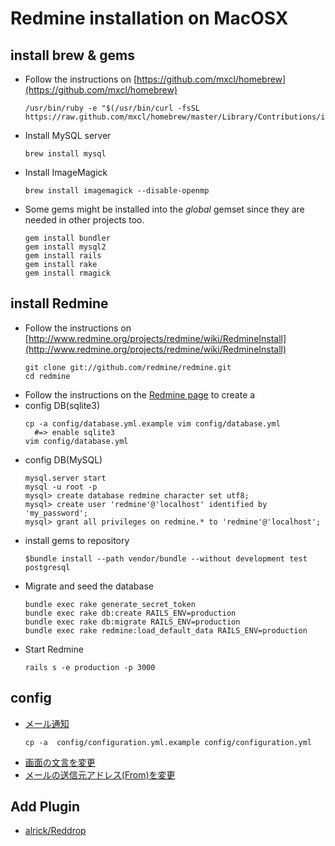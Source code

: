 # Redmine installation on MacOSX

## install brew & gems

- Follow the instructions on [https://github.com/mxcl/homebrew](https://github.com/mxcl/homebrew)

  ~~~
  /usr/bin/ruby -e "$(/usr/bin/curl -fsSL https://raw.github.com/mxcl/homebrew/master/Library/Contributions/install_homebrew.rb)"
  ~~~

- Install MySQL server

  ~~~
  brew install mysql
  ~~~

- Install ImageMagick
  ~~~
  brew install imagemagick --disable-openmp
  ~~~
- Some gems might be installed into the *global* gemset since they are needed in other projects too.
  ~~~
  gem install bundler
  gem install mysql2
  gem install rails
  gem install rake
  gem install rmagick
  ~~~

## install Redmine

- Follow the instructions on [http://www.redmine.org/projects/redmine/wiki/RedmineInstall](http://www.redmine.org/projects/redmine/wiki/RedmineInstall)
  ~~~
  git clone git://github.com/redmine/redmine.git
  cd redmine
  ~~~
- Follow the instructions on the [Redmine page](http://www.redmine.org/projects/redmine/wiki/RedmineInstall) to create a
- config DB(sqlite3)
  ~~~
  cp -a config/database.yml.example vim config/database.yml
    #=> enable sqlite3
  vim config/database.yml
  ~~~
- config DB(MySQL)
  ~~~
  mysql.server start
  mysql -u root -p
  mysql> create database redmine character set utf8;
  mysql> create user 'redmine'@'localhost' identified by 'my_password';
  mysql> grant all privileges on redmine.* to 'redmine'@'localhost';
  ~~~
- install gems to repository
  ~~~
  $bundle install --path vendor/bundle --without development test postgresql
  ~~~
- Migrate and seed the database
  ~~~
  bundle exec rake generate_secret_token
  bundle exec rake db:create RAILS_ENV=production
  bundle exec rake db:migrate RAILS_ENV=production
  bundle exec rake redmine:load_default_data RAILS_ENV=production
  ~~~
- Start Redmine
  ~~~
  rails s -e production -p 3000
  ~~~

## config

- [メール通知](http://redmine.jp/faq/general/mail_notification/)
  ~~~
  cp -a  config/configuration.yml.example config/configuration.yml
  ~~~
- [画面の文言を変更](http://redmine.jp/faq/general/modify-messages/)
- [メールの送信元アドレス(From)を変更](http://redmine.jp/faq/general/mail-from/)

## Add Plugin

- [alrick/Reddrop](https://github.com/alrick/Reddrop)

